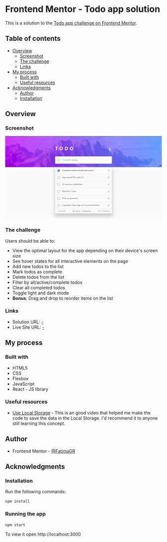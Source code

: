 # Frontend Mentor - Todo app solution

This is a solution to the [Todo app challenge on Frontend Mentor](https://www.frontendmentor.io/challenges/todo-app-Su1_KokOW).

## Table of contents

- [Overview](#overview)
  - [Screenshot](#screenshot)
  - [The challenge](#the-challenge)
  - [Links](#links)
- [My process](#my-process)
  - [Built with](#built-with)
  - [Useful resources](#useful-resources)
- [Acknowledgments](#acknowledgments)
  - [Author](#author)
  - [Installation](#installation)


## Overview

### Screenshot

![](./src/assets/images/solution.png)

### The challenge

Users should be able to:

- View the optimal layout for the app depending on their device's screen size
- See hover states for all interactive elements on the page
- Add new todos to the list
- Mark todos as complete
- Delete todos from the list
- Filter by all/active/complete todos
- Clear all completed todos
- Toggle light and dark mode
- **Bonus**: Drag and drop to reorder items on the list

### Links

- Solution URL: [-](https://your-solution-url.com)
- Live Site URL: [-](https://your-live-site-url.com)


## My process

### Built with


- HTML5
- CSS
- Flexbox
- JavaScript
- React - JS library


### Useful resources

- [Use Local Storage](https://youtu.be/uutiLsX5kFE) - This is an good video that helped me make the code to save the data in the Local Storage. I'd recommend it to anyone still learning this concept.

## Author

- Frontend Mentor - [@FatimaGR](https://www.frontendmentor.io/profile/FatimaGR)

## Acknowledgments
### Installation
Run the following commands:
```
npm install
```
### Running the app
```
npm start
```
To view it open http://localhost:3000